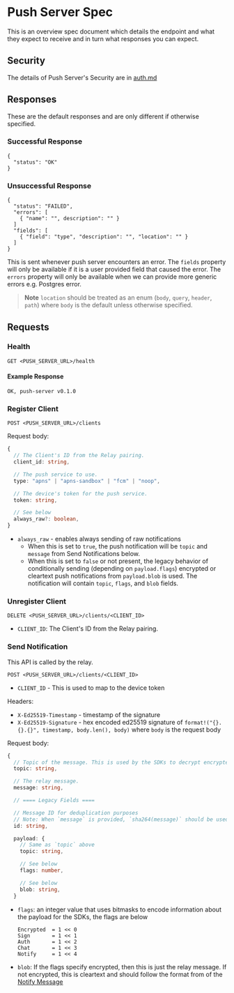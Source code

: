 # Push Server Spec

This is an overview spec document which details the endpoint and what they expect to receive and in turn what responses
you can expect.

## Security

The details of Push Server's Security are in [auth.md](./auth.md)

## Responses

These are the default responses and are only different if otherwise specified.

### Successful Response

```
{
  "status": "OK"
}
```

### Unsuccessful Response

```
{
  "status": "FAILED",
  "errors": [
    { "name": "", description": "" }
  ]
  "fields": [
    { "field": "type", "description": "", "location": "" }
  ]
}
```

This is sent whenever push server encounters an error. 
The `fields` property will only be available if it is a user provided field that caused the error. 
The `errors` property will only be available when we can provide more generic errors e.g. Postgres error.

> **Note** `location` should be treated as an enum (`body`, `query`, `header`, `path`) where `body` is the
> default unless otherwise specified.

## Requests

### Health

```
GET <PUSH_SERVER_URL>/health
```

#### Example Response

```
OK, push-server v0.1.0
```

### Register Client

```
POST <PUSH_SERVER_URL>/clients
```

Request body:
```typescript
{
  // The Client's ID from the Relay pairing.
  client_id: string,

  // The push service to use.
  type: "apns" | "apns-sandbox" | "fcm" | "noop",

  // The device's token for the push service.
  token: string,

  // See below
  always_raw?: boolean,
}
```

- `always_raw` - enables always sending of raw notifications
  - When this is set to `true`, the push notification will be `topic` and `message` from Send Notifications below.
  - When this is set to `false` or not present, the legacy behavior of conditionally sending (depending on `payload.flags`) encrypted or cleartext push notifications from `payload.blob` is used. The notification will contain `topic`, `flags`, and `blob` fields.

### Unregister Client

```
DELETE <PUSH_SERVER_URL>/clients/<CLIENT_ID>
```

- `CLIENT_ID`: The Client's ID from the Relay pairing.

### Send Notification

This API is called by the relay.

```
POST <PUSH_SERVER_URL>/clients/<CLIENT_ID>
```

- `CLIENT_ID` - This is used to map to the device token

Headers:
- `X-Ed25519-Timestamp` - timestamp of the signature
- `X-Ed25519-Signature` - hex encoded ed25519 signature of `format!("{}.{}.{}", timestamp, body.len(), body)` where `body` is the request body

Request body:
```typescript
{
  // Topic of the message. This is used by the SDKs to decrypt encrypted payloads on the client side
  topic: string,

  // The relay message.
  message: string,

  // ==== Legacy Fields ====

  // Message ID for deduplication purposes
  // Note: When `message` is provided, `sha264(message)` should be used as the Message ID instead
  id: string,

  payload: {
    // Same as `topic` above
    topic: string,

    // See below
    flags: number,

    // See below
    blob: string,
  }
```

- `flags`: an integer value that uses bitmasks to encode information about the payload for the SDKs, the flags are below
  ```
  Encrypted  = 1 << 0
  Sign       = 1 << 1
  Auth       = 1 << 2
  Chat       = 1 << 3
  Notify     = 1 << 4
  ```
- `blob`: If the flags specify encrypted, then this is just the relay message. If not encrypted, this is cleartext and should follow the format from of the [Notify Message](https://specs.walletconnect.com/2.0/specs/clients/notify/data-structures#notify-message)
